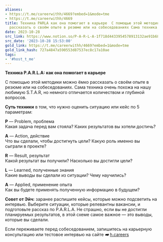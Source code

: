 ```yaml
---
aliases:
- https://t.me/careerwithh/4669?embed=1&mode=tme
- https://t.me/careerwithh/4669
title: Техника PARLA как она помогает в карьере  С помощью этой методики можно ёмко
  рассказать о своём опыте в резюме или на собеседованиях Сама техника очен
date: 2023-10-28
src_link: https://www.notion.so/P-A-R-L-A-1f718d4433954578913132ae91b68b86
src_date: '2023-10-28 15:53:00'
gold_link: https://t.me/careerwithh/4669?embed=1&mode=tme
gold_link_hash: 727a4847a590553d87537ec8c17a10ae
tags:
- '#host_t_me'
---
```


**Техника P.A.R.L.A: как она помогает в карьере**  
  
С помощью этой методики можно ёмко рассказать о своём опыте в резюме или на собеседованиях. Сама техника очень похожа на нашу любимую S.T.A.R, но немного отличается количеством и глубиной вопросов.   
  
**Суть техники** в том, что нужно оценить ситуацию или кейс по 5 параметрам:  
  
**P** — Problem, проблема  
Какая задача перед вам стояла? Каких результатов вы хотели достичь?   
  
**A** — Action, действие  
Что вы сделали, чтобы достигнуть цели? Какую роль именно вы сыграли в проекте?  
  
**R** — Result, результат  
Какой результат вы получили? Насколько вы достигли цели?  
  
**L** — Learned, полученные знания  
Какие выводы вы сделали из ситуации? Чему научились?   
  
**A** — Applied, применение опыта  
Как вы будете применять полученную информацию в будущем?  
  
**Совет от Эйч:** заранее распишите кейсы, которые можно подсветить на интервью. Выберите ситуации, которые релевантны вакансии, и подготовьте рассказ по P.A.R.L.A. Не страшно, если вы не достигли планируемых результатов, в этой схеме самое важное — это выводы, которые вы сделали.  
  
Если переживаете перед собеседованием, запишитесь на карьерную консультацию или тестовое интервью на сайте ***➡️*** [h.careers](http://h.careers/)